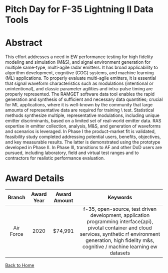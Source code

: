 
Pitch Day for F-35 Lightning II Data Tools
==========================================

# Abstract


This effort addresses a need in EW performance testing for high fidelity modeling and simulation (M&S), and signal environment generation for multiple same-type, multi-agile radar emitters. It has broad applicability to algorithm development, cognitive (COG) systems, and machine learning (ML) applications. To properly evaluate multi-agile emitters, it is essential that signal waveform characteristics such as modulations (intentional or unintentional), and classic parameter agilities and intra-pulse timing are properly represented. The RAMGET software data tool enables the rapid generation and synthesis of sufficient and necessary data quantities; crucial for ML applications, where it is well-known by the community that large amounts of representative data are required for training \ test. Statistical methods synthesize multiple, representative modulations, including unique emitter discriminants, based on a limited set of real-world emitter data. RAS expertise in emitter collection, analysis, M&S, and generation of waveforms and scenarios is leveraged. In Phase I the product-market fit is validated, feasibility study completed addressing potential users, benefits, objectives, and key measurable results. The latter is demonstrated using the prototype developed in Phase II. In Phase III, transitions to AF and other DoD users are pursued, including laboratory, field and virtual test ranges and to contractors for realistic performance evaluation.  

# Award Details

|Branch|Award Year|Award Amount|Keywords|
| :---: | :---: | :---: | :---: |
|Air Force|2020|$74,991|f-35, open-source, test driven development, application programming interface(api), pivotal container and cloud services, synthetic rf environment generation, high fidelity m&s, cognitive / machine learning ew datasets|
  
  


[Back to Home](https://github.com/chrischow/dod_sbir_awards#1571)